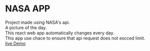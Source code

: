 # NASA APP 
Project made using NASA's api. \
A picture of the day. \
This react web app automatically changes every day. \
This app use chace to ensure that api request does not excced limit. \
[live Demo](https://nasa-app-krishna.netlify.app/)
